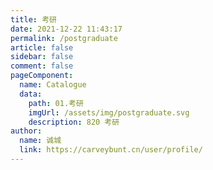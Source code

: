 ```yaml
---
title: 考研
date: 2021-12-22 11:43:17
permalink: /postgraduate
article: false
sidebar: false
comment: false
pageComponent: 
  name: Catalogue
  data: 
    path: 01.考研
    imgUrl: /assets/img/postgraduate.svg
    description: 820 考研
author: 
  name: 诚城
  link: https://carveybunt.cn/user/profile/
---
```

